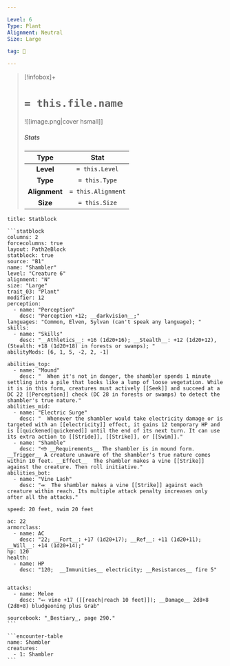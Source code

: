 ```yaml
---

Level: 6
Type: Plant
Alignment: Neutral
Size: Large

tag: 👹

---
```


> [!infobox]+
> #  `= this.file.name`
> ![[image.png|cover hsmall]]
> ##### Stats
> Type | Stat |
> :---:|:---:|
> **Level** | `= this.Level` |
> **Type** | `= this.Type` |
> **Alignment** | `= this.Alignment` |
> **Size** | `= this.Size` |



````ad-info
title: Statblock

```statblock
columns: 2
forcecolumns: true
layout: Path2eBlock
statblock: true
source: "B1"
name: "Shambler"
level: "Creature 6"
alignment: "N"
size: "Large"
trait_03: "Plant"
modifier: 12
perception:
  - name: "Perception"
    desc: "Perception +12; __darkvision__;"
languages: "Common, Elven, Sylvan (can't speak any language); "
skills:
  - name: "Skills"
    desc: "__Athletics__: +16 (1d20+16); __Stealth__: +12 (1d20+12), (Stealth: +18 (1d20+18) in forests or swamps); "
abilityMods: [6, 1, 5, -2, 2, -1]

abilities_top:
  - name: "Mound"
    desc: "  When it's not in danger, the shambler spends 1 minute settling into a pile that looks like a lump of loose vegetation. While it is in this form, creatures must actively [[Seek]] and succeed at a DC 22 [[Perception]] check (DC 28 in forests or swamps) to detect the shambler's true nature."
abilities_mid:
  - name: "Electric Surge"
    desc: "  Whenever the shambler would take electricity damage or is targeted with an [[electricity]] effect, it gains 12 temporary HP and is [[quickened|quickened]] until the end of its next turn. It can use its extra action to [[Stride]], [[Strike]], or [[Swim]]."
  - name: "Shamble"
    desc: "⬲ __Requirements__ The shambler is in mound form. __Trigger__ A creature unaware of the shambler's true nature comes within 10 feet. __Effect__  The shambler makes a vine [[Strike]] against the creature. Then roll initiative."
abilities_bot:
  - name: "Vine Lash"
    desc: "⬺  The shambler makes a vine [[Strike]] against each creature within reach. Its multiple attack penalty increases only after all the attacks."

speed: 20 feet, swim 20 feet

ac: 22
armorclass:
  - name: AC
    desc: "22; __Fort__: +17 (1d20+17); __Ref__: +11 (1d20+11); __Will__: +14 (1d20+14);"
hp: 120
health:
  - name: HP
    desc: "120;  __Immunities__ electricity; __Resistances__ fire 5"


attacks:
  - name: Melee
    desc: "⬻ vine +17 ([[reach|reach 10 feet]]); __Damage__ 2d8+8 (2d8+8) bludgeoning plus Grab"

sourcebook: "_Bestiary_, page 290."
```

```encounter-table
name: Shambler
creatures:
  - 1: Shambler
```

````


